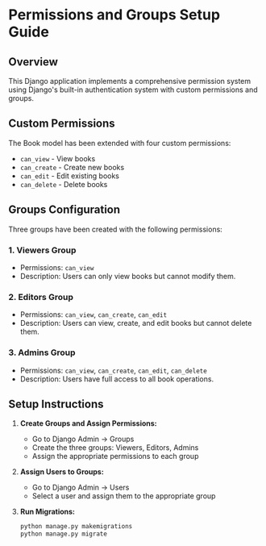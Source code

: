 # Permissions and Groups Setup Guide

## Overview
This Django application implements a comprehensive permission system using Django's built-in authentication system with custom permissions and groups.

## Custom Permissions
The Book model has been extended with four custom permissions:
- `can_view` - View books
- `can_create` - Create new books
- `can_edit` - Edit existing books
- `can_delete` - Delete books

## Groups Configuration
Three groups have been created with the following permissions:

### 1. Viewers Group
- Permissions: `can_view`
- Description: Users can only view books but cannot modify them.

### 2. Editors Group
- Permissions: `can_view`, `can_create`, `can_edit`
- Description: Users can view, create, and edit books but cannot delete them.

### 3. Admins Group
- Permissions: `can_view`, `can_create`, `can_edit`, `can_delete`
- Description: Users have full access to all book operations.

## Setup Instructions

1. **Create Groups and Assign Permissions:**
   - Go to Django Admin → Groups
   - Create the three groups: Viewers, Editors, Admins
   - Assign the appropriate permissions to each group

2. **Assign Users to Groups:**
   - Go to Django Admin → Users
   - Select a user and assign them to the appropriate group

3. **Run Migrations:**
   ```bash
   python manage.py makemigrations
   python manage.py migrate